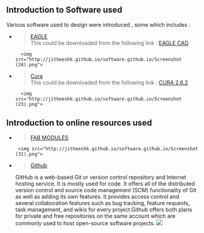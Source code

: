 ## Introduction to Software used 
 
 Various software used to design were introduced , some which includes : <br/>
  * > [EAGLE](https://en.wikipedia.org/wiki/EAGLE_(program)) <br/>
          This could be downloaded from the following link : [EAGLE CAD](https://www.autodesk.com/products/eagle/free-download) <br/>
          
          <img src="http://jitheeshk.github.io/software.github.io/Screenshot (24).png">
  * > [Cura](https://ultimaker.com/en/blog/49795-introducing-cura-26) <br/>
          This could be downloaded from the following link : [CURA 2.6.2](https://ultimaker.com/en/products/cura-software) <br/>
          
          <img src="http://jitheeshk.github.io/software.github.io/Screenshot (23).png">
          
## Introduction to online resources used 
  
   * > [FAB MODULES](http://fabmodules.org/) 
          
          <img src="http://jitheeshk.github.io/software.github.io/Screenshot (31).png"> 
   * > [Github](https://github.com/)
   
      GitHub is a web-based Git or version control repository and Internet hosting service. It is mostly used for code. It offers all of the distributed version control and source code management (SCM) functionality of Git as well as adding its own features. It provides access control and several collaboration features such as bug tracking, feature requests, task management, and wikis for every project.Github offers both plans for private and free repositories on the same account which are commonly used to host open-source software projects.
        <img src="http://jitheeshk.github.io/software.github.io/Screenshot (44).png"> 
